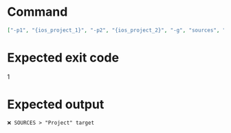 # Command
```json
["-p1", "{ios_project_1}", "-p2", "{ios_project_2}", "-g", "sources", "-t", "Project", "-f", "console"]
```

# Expected exit code
1

# Expected output
```
❌ SOURCES > "Project" target


```
